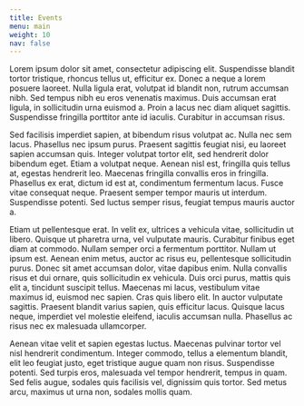 ```yaml
---
title: Events
menu: main
weight: 10
nav: false
---
```


Lorem ipsum dolor sit amet, consectetur adipiscing elit. Suspendisse blandit tortor tristique, rhoncus tellus ut, efficitur ex. Donec a neque a lorem posuere laoreet. Nulla ligula erat, volutpat id blandit non, rutrum accumsan nibh. Sed tempus nibh eu eros venenatis maximus. Duis accumsan erat ligula, in sollicitudin urna euismod a. Proin a lacus nec diam aliquet sagittis. Suspendisse fringilla porttitor ante id iaculis. Curabitur in accumsan risus.

Sed facilisis imperdiet sapien, at bibendum risus volutpat ac. Nulla nec sem lacus. Phasellus nec ipsum purus. Praesent sagittis feugiat nisi, eu laoreet sapien accumsan quis. Integer volutpat tortor elit, sed hendrerit dolor bibendum eget. Etiam a volutpat neque. Aenean nisl est, fringilla quis tellus at, egestas hendrerit leo. Maecenas fringilla convallis eros in fringilla. Phasellus ex erat, dictum id est at, condimentum fermentum lacus. Fusce vitae consequat neque. Praesent semper tempor mauris ut interdum. Suspendisse potenti. Sed luctus semper risus, feugiat tempus mauris auctor a.

Etiam ut pellentesque erat. In velit ex, ultrices a vehicula vitae, sollicitudin ut libero. Quisque ut pharetra urna, vel vulputate mauris. Curabitur finibus eget diam at commodo. Nullam semper orci a fermentum porttitor. Nullam ut ipsum est. Aenean enim metus, auctor ac risus eu, pellentesque sollicitudin purus. Donec sit amet accumsan dolor, vitae dapibus enim. Nulla convallis risus et dui ornare, quis sollicitudin ex vehicula. Duis orci purus, mattis quis elit a, tincidunt suscipit tellus. Maecenas mi lacus, vestibulum vitae maximus id, euismod nec sapien. Cras quis libero elit. In auctor vulputate sagittis. Praesent blandit varius sapien, quis efficitur lacus. Quisque lacus neque, imperdiet vel molestie eleifend, iaculis accumsan nulla. Phasellus ac risus nec ex malesuada ullamcorper.

Aenean vitae velit et sapien egestas luctus. Maecenas pulvinar tortor vel nisl hendrerit condimentum. Integer commodo, tellus a elementum blandit, elit leo feugiat justo, eget tristique augue quam non risus. Suspendisse potenti. Sed turpis eros, malesuada vel tempor hendrerit, tempus in quam. Sed felis augue, sodales quis facilisis vel, dignissim quis tortor. Sed metus arcu, maximus ut urna non, sodales mollis quam.